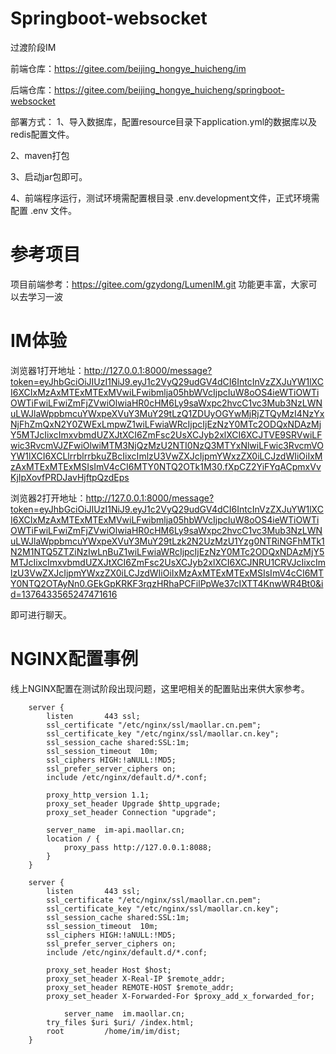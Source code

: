 # Springboot-websocket

过渡阶段IM

前端仓库：https://gitee.com/beijing_hongye_huicheng/im

后端仓库：https://gitee.com/beijing_hongye_huicheng/springboot-websocket

部署方式：
1、导入数据库，配置resource目录下application.yml的数据库以及redis配置文件。

2、maven打包

3、启动jar包即可。

4、前端程序运行，测试环境需配置根目录 .env.development文件，正式环境需配置 .env 文件。

# 参考项目
项目前端参考：https://gitee.com/gzydong/LumenIM.git  功能更丰富，大家可以去学习一波


# IM体验
浏览器1打开地址：http://127.0.0.1:8000/message?token=eyJhbGciOiJIUzI1NiJ9.eyJ1c2VyQ29udGV4dCI6IntcInVzZXJuYW1lXCI6XCIxMzAxMTExMTExMVwiLFwibmlja05hbWVcIjpcIuW8oOS4ieWTiOWTiOWTiFwiLFwiZmFjZVwiOlwiaHR0cHM6Ly9saWxpc2hvcC1vc3Mub3NzLWNuLWJlaWppbmcuYWxpeXVuY3MuY29tLzQ1ZDUyOGYwMjRjZTQyMzI4NzYxNjFhZmQxN2Y0ZWExLmpwZ1wiLFwiaWRcIjpcIjEzNzY0MTc2ODQxNDAzMjY5MTJcIixcImxvbmdUZXJtXCI6ZmFsc2UsXCJyb2xlXCI6XCJTVE9SRVwiLFwic3RvcmVJZFwiOlwiMTM3NjQzMzU2NTI0NzQ3MTYxNlwiLFwic3RvcmVOYW1lXCI6XCLlrrblrrbkuZBcIixcImlzU3VwZXJcIjpmYWxzZX0iLCJzdWIiOiIxMzAxMTExMTExMSIsImV4cCI6MTY0NTQ2OTk1M30.fXpCZ2YiFYqACpmxVvKjIpXovfPRDJavHjftpQzdEps

浏览器2打开地址：http://127.0.0.1:8000/message?token=eyJhbGciOiJIUzI1NiJ9.eyJ1c2VyQ29udGV4dCI6IntcInVzZXJuYW1lXCI6XCIxMzAxMTExMTExMVwiLFwibmlja05hbWVcIjpcIuW8oOS4ieWTiOWTiOWTiFwiLFwiZmFjZVwiOlwiaHR0cHM6Ly9saWxpc2hvcC1vc3Mub3NzLWNuLWJlaWppbmcuYWxpeXVuY3MuY29tLzk2N2UzMzU1Yzg0NTRiNGFhMTk1N2M1NTQ5ZTZiNzIwLnBuZ1wiLFwiaWRcIjpcIjEzNzY0MTc2ODQxNDAzMjY5MTJcIixcImxvbmdUZXJtXCI6ZmFsc2UsXCJyb2xlXCI6XCJNRU1CRVJcIixcImlzU3VwZXJcIjpmYWxzZX0iLCJzdWIiOiIxMzAxMTExMTExMSIsImV4cCI6MTY0NTQ2OTAyNn0.GEkGpKRKF3rqzHRhaPCFilPpWe37cIXTT4KnwWR4Bt0&id=1376433565247471616

即可进行聊天。

# NGINX配置事例
线上NGINX配置在测试阶段出现问题，这里吧相关的配置贴出来供大家参考。
````
    server {
        listen       443 ssl;
        ssl_certificate "/etc/nginx/ssl/maollar.cn.pem";
        ssl_certificate_key "/etc/nginx/ssl/maollar.cn.key";
        ssl_session_cache shared:SSL:1m;
        ssl_session_timeout  10m;
        ssl_ciphers HIGH:!aNULL:!MD5;
        ssl_prefer_server_ciphers on;
        include /etc/nginx/default.d/*.conf;

        proxy_http_version 1.1;
        proxy_set_header Upgrade $http_upgrade;
        proxy_set_header Connection "upgrade";

        server_name  im-api.maollar.cn;
        location / {
            proxy_pass http://127.0.0.1:8088;
        }
    }

    server {
        listen       443 ssl;
        ssl_certificate "/etc/nginx/ssl/maollar.cn.pem";
        ssl_certificate_key "/etc/nginx/ssl/maollar.cn.key";
        ssl_session_cache shared:SSL:1m;
        ssl_session_timeout  10m;
        ssl_ciphers HIGH:!aNULL:!MD5;
        ssl_prefer_server_ciphers on;
        include /etc/nginx/default.d/*.conf;

        proxy_set_header Host $host;
        proxy_set_header X-Real-IP $remote_addr;
        proxy_set_header REMOTE-HOST $remote_addr;
        proxy_set_header X-Forwarded-For $proxy_add_x_forwarded_for;

            server_name  im.maollar.cn;
        try_files $uri $uri/ /index.html;
        root         /home/im/im/dist;
    }
````